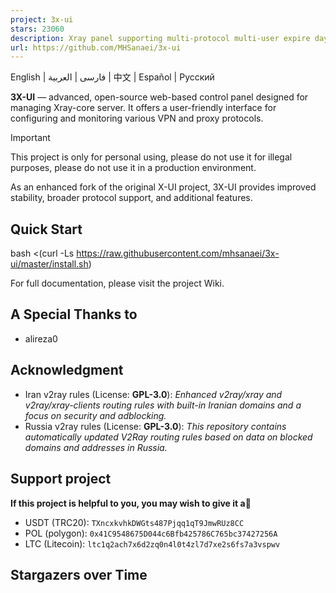 ```yaml
---
project: 3x-ui
stars: 23060
description: Xray panel supporting multi-protocol multi-user expire day & traffic & IP limit (Vmess & Vless & Trojan &  ShadowSocks & Wireguard) 
url: https://github.com/MHSanaei/3x-ui
---
```


English | فارسی | العربية | 中文 | Español | Русский

**3X-UI** — advanced, open-source web-based control panel designed for managing Xray-core server. It offers a user-friendly interface for configuring and monitoring various VPN and proxy protocols.

Important

This project is only for personal using, please do not use it for illegal purposes, please do not use it in a production environment.

As an enhanced fork of the original X-UI project, 3X-UI provides improved stability, broader protocol support, and additional features.

Quick Start
-----------

bash <(curl -Ls https://raw.githubusercontent.com/mhsanaei/3x-ui/master/install.sh)

For full documentation, please visit the project Wiki.

A Special Thanks to
-------------------

-   alireza0

Acknowledgment
--------------

-   Iran v2ray rules (License: **GPL-3.0**): _Enhanced v2ray/xray and v2ray/xray-clients routing rules with built-in Iranian domains and a focus on security and adblocking._
-   Russia v2ray rules (License: **GPL-3.0**): _This repository contains automatically updated V2Ray routing rules based on data on blocked domains and addresses in Russia._

Support project
---------------

**If this project is helpful to you, you may wish to give it a**🌟

-   USDT (TRC20): `TXncxkvhkDWGts487Pjqq1qT9JmwRUz8CC`
-   POL (polygon): `0x41C9548675D044c6Bfb425786C765bc37427256A`
-   LTC (Litecoin): `ltc1q2ach7x6d2zq0n4l0t4zl7d7xe2s6fs7a3vspwv`

Stargazers over Time
--------------------
